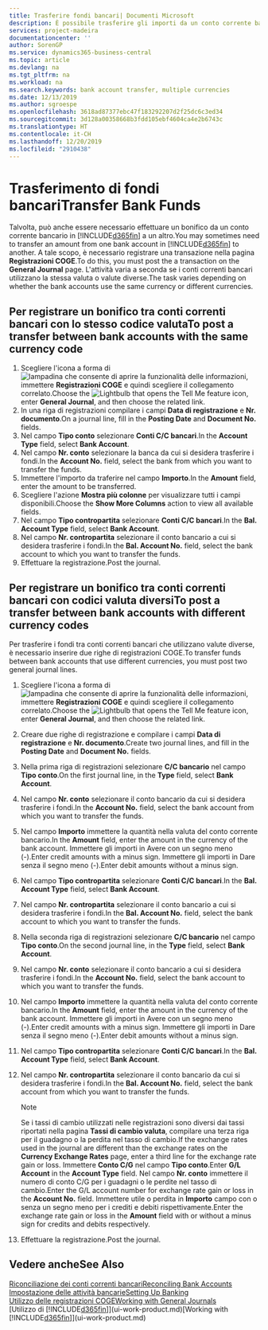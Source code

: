 ```yaml
---
title: Trasferire fondi bancari| Documenti Microsoft
description: È possibile trasferire gli importi da un conto corrente bancario a un altro, incluse le valute diverse, tramite la registrazione della transazione nelle registrazioni COGE.
services: project-madeira
documentationcenter: ''
author: SorenGP
ms.service: dynamics365-business-central
ms.topic: article
ms.devlang: na
ms.tgt_pltfrm: na
ms.workload: na
ms.search.keywords: bank account transfer, multiple currencies
ms.date: 12/13/2019
ms.author: sgroespe
ms.openlocfilehash: 3618ad87377ebc47f183292207d2f25dc6c3ed34
ms.sourcegitcommit: 3d128a00358668b3fdd105ebf4604ca4e2b6743c
ms.translationtype: HT
ms.contentlocale: it-CH
ms.lasthandoff: 12/20/2019
ms.locfileid: "2910438"
---
```

# <a name="transfer-bank-funds"></a><span data-ttu-id="172a1-103">Trasferimento di fondi bancari</span><span class="sxs-lookup"><span data-stu-id="172a1-103">Transfer Bank Funds</span></span>
<span data-ttu-id="172a1-104">Talvolta, può anche essere necessario effettuare un bonifico da un conto corrente bancario in [!INCLUDE[d365fin](includes/d365fin_md.md)] a un altro.</span><span class="sxs-lookup"><span data-stu-id="172a1-104">You may sometimes need to transfer an amount from one bank account in [!INCLUDE[d365fin](includes/d365fin_md.md)] to another.</span></span> <span data-ttu-id="172a1-105">A tale scopo, è necessario registrare una transazione nella pagina **Registrazioni COGE**.</span><span class="sxs-lookup"><span data-stu-id="172a1-105">To do this, you must post the a transaction on the **General Journal** page.</span></span> <span data-ttu-id="172a1-106">L'attività varia a seconda se i conti correnti bancari utilizzano la stessa valuta o valute diverse.</span><span class="sxs-lookup"><span data-stu-id="172a1-106">The task varies depending on whether the bank accounts use the same currency or different currencies.</span></span>

## <a name="to-post-a-transfer-between-bank-accounts-with-the-same-currency-code"></a><span data-ttu-id="172a1-107">Per registrare un bonifico tra conti correnti bancari con lo stesso codice valuta</span><span class="sxs-lookup"><span data-stu-id="172a1-107">To post a transfer between bank accounts with the same currency code</span></span>
1. <span data-ttu-id="172a1-108">Scegliere l'icona a forma di ![lampadina che consente di aprire la funzionalità delle informazioni](media/ui-search/search_small.png "Informazioni sull'operazione che si desidera eseguire"), immettere **Registrazioni COGE** e quindi scegliere il collegamento correlato.</span><span class="sxs-lookup"><span data-stu-id="172a1-108">Choose the ![Lightbulb that opens the Tell Me feature](media/ui-search/search_small.png "Tell me what you want to do") icon, enter **General Journal**, and then choose the related link.</span></span>
2. <span data-ttu-id="172a1-109">In una riga di registrazioni compilare i campi **Data di registrazione** e **Nr. documento**.</span><span class="sxs-lookup"><span data-stu-id="172a1-109">On a journal line, fill in the **Posting Date** and **Document No.** fields.</span></span>
3. <span data-ttu-id="172a1-110">Nel campo **Tipo conto** selezionare **Conti C/C bancari**.</span><span class="sxs-lookup"><span data-stu-id="172a1-110">In the **Account Type** field, select **Bank Account**.</span></span>
4. <span data-ttu-id="172a1-111">Nel campo **Nr. conto** selezionare la banca da cui si desidera trasferire i fondi.</span><span class="sxs-lookup"><span data-stu-id="172a1-111">In the **Account No.** field, select the bank from which you want to transfer the funds.</span></span>
5. <span data-ttu-id="172a1-112">Immettere l'importo da traferire nel campo **Importo**.</span><span class="sxs-lookup"><span data-stu-id="172a1-112">In the **Amount** field, enter the amount to be transferred.</span></span>
6. <span data-ttu-id="172a1-113">Scegliere l'azione **Mostra più colonne** per visualizzare tutti i campi disponibili.</span><span class="sxs-lookup"><span data-stu-id="172a1-113">Choose the **Show More Columns** action to view all available fields.</span></span>
7. <span data-ttu-id="172a1-114">Nel campo **Tipo contropartita** selezionare **Conti C/C bancari**.</span><span class="sxs-lookup"><span data-stu-id="172a1-114">In the **Bal. Account Type** field, select **Bank Account**.</span></span>
8. <span data-ttu-id="172a1-115">Nel campo **Nr. contropartita** selezionare il conto bancario a cui si desidera trasferire i fondi.</span><span class="sxs-lookup"><span data-stu-id="172a1-115">In the **Bal. Account No.** field, select the bank account to which you want to transfer the funds.</span></span>
9. <span data-ttu-id="172a1-116">Effettuare la registrazione.</span><span class="sxs-lookup"><span data-stu-id="172a1-116">Post the journal.</span></span>

## <a name="to-post-a-transfer-between-bank-accounts-with-different-currency-codes"></a><span data-ttu-id="172a1-117">Per registrare un bonifico tra conti correnti bancari con codici valuta diversi</span><span class="sxs-lookup"><span data-stu-id="172a1-117">To post a transfer between bank accounts with different currency codes</span></span>
<span data-ttu-id="172a1-118">Per trasferire i fondi tra conti correnti bancari che utilizzano valute diverse, è necessario inserire due righe di registrazioni COGE.</span><span class="sxs-lookup"><span data-stu-id="172a1-118">To transfer funds between bank accounts that use different currencies, you must post two general journal lines.</span></span>

1. <span data-ttu-id="172a1-119">Scegliere l'icona a forma di ![lampadina che consente di aprire la funzionalità delle informazioni](media/ui-search/search_small.png "Informazioni sull'operazione che si desidera eseguire"), immettere **Registrazioni COGE** e quindi scegliere il collegamento correlato.</span><span class="sxs-lookup"><span data-stu-id="172a1-119">Choose the ![Lightbulb that opens the Tell Me feature](media/ui-search/search_small.png "Tell me what you want to do") icon, enter **General Journal**, and then choose the related link.</span></span>
2. <span data-ttu-id="172a1-120">Creare due righe di registrazione e compilare i campi **Data di registrazione** e **Nr. documento**.</span><span class="sxs-lookup"><span data-stu-id="172a1-120">Create two journal lines, and fill in the **Posting Date** and **Document No.** fields.</span></span>
3. <span data-ttu-id="172a1-121">Nella prima riga di registrazioni selezionare **C/C bancario** nel campo **Tipo conto**.</span><span class="sxs-lookup"><span data-stu-id="172a1-121">On the first journal line, in the **Type** field, select **Bank Account**.</span></span>
4. <span data-ttu-id="172a1-122">Nel campo **Nr. conto** selezionare il conto bancario da cui si desidera trasferire i fondi.</span><span class="sxs-lookup"><span data-stu-id="172a1-122">In the **Account No.** field, select the bank account from which you want to transfer the funds.</span></span>
5. <span data-ttu-id="172a1-123">Nel campo **Importo** immettere la quantità nella valuta del conto corrente bancario.</span><span class="sxs-lookup"><span data-stu-id="172a1-123">In the **Amount** field, enter the amount in the currency of the bank account.</span></span> <span data-ttu-id="172a1-124">Immettere gli importi in Avere con un segno meno (-).</span><span class="sxs-lookup"><span data-stu-id="172a1-124">Enter credit amounts with a minus sign.</span></span> <span data-ttu-id="172a1-125">Immettere gli importi in Dare senza il segno meno (-).</span><span class="sxs-lookup"><span data-stu-id="172a1-125">Enter debit amounts without a minus sign.</span></span>
6. <span data-ttu-id="172a1-126">Nel campo **Tipo contropartita** selezionare **Conti C/C bancari**.</span><span class="sxs-lookup"><span data-stu-id="172a1-126">In the **Bal. Account Type** field, select **Bank Account**.</span></span>
7. <span data-ttu-id="172a1-127">Nel campo **Nr. contropartita** selezionare il conto bancario a cui si desidera trasferire i fondi.</span><span class="sxs-lookup"><span data-stu-id="172a1-127">In the **Bal. Account No.** field, select the bank account to which you want to transfer the funds.</span></span>
8. <span data-ttu-id="172a1-128">Nella seconda riga di registrazioni selezionare **C/C bancario** nel campo **Tipo conto**.</span><span class="sxs-lookup"><span data-stu-id="172a1-128">On the second journal line, in the **Type** field, select **Bank Account**.</span></span>
9. <span data-ttu-id="172a1-129">Nel campo **Nr. conto** selezionare il conto bancario a cui si desidera trasferire i fondi.</span><span class="sxs-lookup"><span data-stu-id="172a1-129">In the **Account No.** field, select the bank account to which you want to transfer the funds.</span></span>
10. <span data-ttu-id="172a1-130">Nel campo **Importo** immettere la quantità nella valuta del conto corrente bancario.</span><span class="sxs-lookup"><span data-stu-id="172a1-130">In the **Amount** field, enter the amount in the currency of the bank account.</span></span> <span data-ttu-id="172a1-131">Immettere gli importi in Avere con un segno meno (-).</span><span class="sxs-lookup"><span data-stu-id="172a1-131">Enter credit amounts with a minus sign.</span></span> <span data-ttu-id="172a1-132">Immettere gli importi in Dare senza il segno meno (-).</span><span class="sxs-lookup"><span data-stu-id="172a1-132">Enter debit amounts without a minus sign.</span></span>
11. <span data-ttu-id="172a1-133">Nel campo **Tipo contropartita** selezionare **Conti C/C bancari**.</span><span class="sxs-lookup"><span data-stu-id="172a1-133">In the **Bal. Account Type** field, select **Bank Account**.</span></span>  
12. <span data-ttu-id="172a1-134">Nel campo **Nr. contropartita** selezionare il conto bancario da cui si desidera trasferire i fondi.</span><span class="sxs-lookup"><span data-stu-id="172a1-134">In the **Bal. Account No.** field, select the bank account from which you want to transfer the funds.</span></span>

    > [!NOTE]  
    > <span data-ttu-id="172a1-135">Se i tassi di cambio utilizzati nelle registrazioni sono diversi dai tassi riportati nella pagina **Tassi di cambio valuta**, compilare una terza riga per il guadagno o la perdita nel tasso di cambio.</span><span class="sxs-lookup"><span data-stu-id="172a1-135">If the exchange rates used in the journal are different than the exchange rates on the **Currency Exchange Rates** page, enter a third line for the exchange rate gain or loss.</span></span> <span data-ttu-id="172a1-136">Immettere **Conto C/G** nel campo **Tipo conto**.</span><span class="sxs-lookup"><span data-stu-id="172a1-136">Enter **G/L Account** in the **Account Type** field.</span></span> <span data-ttu-id="172a1-137">Nel campo **Nr. conto** immettere il numero di conto C/G per i guadagni o le perdite nel tasso di cambio.</span><span class="sxs-lookup"><span data-stu-id="172a1-137">Enter the G/L account number for exchange rate gain or loss in the **Account No.** field.</span></span> <span data-ttu-id="172a1-138">Immettere utile o perdita in **Importo** campo con o senza un segno meno per i crediti e debiti rispettivamente.</span><span class="sxs-lookup"><span data-stu-id="172a1-138">Enter the exchange rate gain or loss in the **Amount** field with or without a minus sign for credits and debits respectively.</span></span>
13. <span data-ttu-id="172a1-139">Effettuare la registrazione.</span><span class="sxs-lookup"><span data-stu-id="172a1-139">Post the journal.</span></span>

## <a name="see-also"></a><span data-ttu-id="172a1-140">Vedere anche</span><span class="sxs-lookup"><span data-stu-id="172a1-140">See Also</span></span>
[<span data-ttu-id="172a1-141">Riconciliazione dei conti correnti bancari</span><span class="sxs-lookup"><span data-stu-id="172a1-141">Reconciling Bank Accounts</span></span>](bank-manage-bank-accounts.md)  
[<span data-ttu-id="172a1-142">Impostazione delle attività bancarie</span><span class="sxs-lookup"><span data-stu-id="172a1-142">Setting Up Banking</span></span>](bank-setup-banking.md)  
[<span data-ttu-id="172a1-143">Utilizzo delle registrazioni COGE</span><span class="sxs-lookup"><span data-stu-id="172a1-143">Working with General Journals</span></span>](ui-work-general-journals.md)  
<span data-ttu-id="172a1-144">[Utilizzo di [!INCLUDE[d365fin](includes/d365fin_md.md)]](ui-work-product.md)</span><span class="sxs-lookup"><span data-stu-id="172a1-144">[Working with [!INCLUDE[d365fin](includes/d365fin_md.md)]](ui-work-product.md)</span></span>
